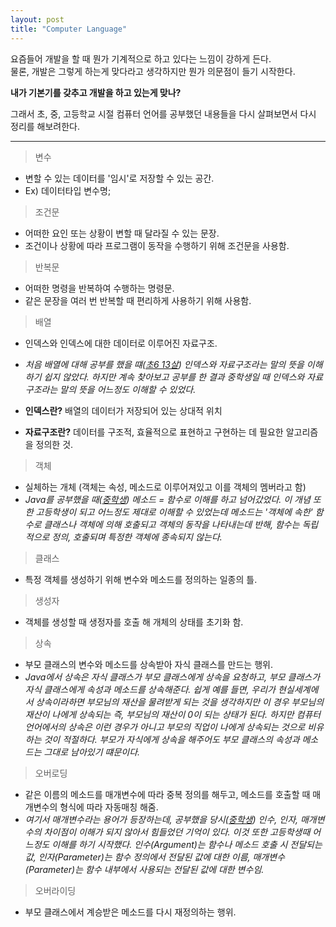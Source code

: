 ```yaml
---
layout: post
title: "Computer Language"
---
```


요즘들어 개발을 할 때 뭔가 기계적으로 하고 있다는 느낌이 강하게 든다.
<br>물론, 개발은 그렇게 하는게 맞다라고 생각하지만 뭔가 의문점이 들기 시작한다.
<br>

**내가 기본기를 갖추고 개발을 하고 있는게 맞나?**

그래서 초, 중, 고등학교 시절 컴퓨터 언어를 공부했던 내용들을 다시 살펴보면서 다시 정리를 해보려한다.

---

>변수

- 변할 수 있는 데이터를 '임시'로 저장할 수 있는 공간.
- Ex) 데이터타입 변수명;

>조건문

- 어떠한 요인 또는 상황이 변할 때 달라질 수 있는 문장. 
- 조건이나 상황에 따라 프로그램이 동작을 수행하기 위해 조건문을 사용함.

>반복문

- 어떠한 명령을 반복하여 수행하는 명령문.
- 같은 문장을 여러 번 반복할 때 편리하게 사용하기 위해 사용함.

> 배열
> 
- 인덱스와 인덱스에 대한 데이터로 이루어진 자료구조.
- _처음 배열에 대해 공부를 했을 떄(<u>초6 13살</u>) 인덱스와 자료구조라는 말의 뜻을 이해하기 쉽지 않았다.
  하지만 계속 찾아보고 공부를 한 결과 중학생일 때 인덱스와 자료구조라는 말의 뜻을 어느정도
  이해할 수 있었다._


- **인덱스란?** 배열의 데이터가 저장되어 있는 상대적 위치
- **자료구조란?** 데이터를 구조적, 효율적으로 표현하고 구현하는 데 필요한 알고리즘을 정의한 것.

>객체

- 실체하는 개체 (객체는 속성, 메소드로 이루어져있고 이를 객체의 멤버라고 함)
- _Java를 공부했을 때(<u>중학생</u>) 메소드 = 함수로 이해를 하고 넘어갔었다. 이 개념 또한 고등학생이 되고
  어느정도 제대로 이해할 수 있었는데 메소드는 '객체에 속한' 함수로 클래스나 객체에 의해 호출되고
객체의 동작을 나타내는데 반해, 함수는 독립적으로 정의, 호출되며 특정한 객체에 종속되지 않는다._

>클래스

- 특정 객체를 생성하기 위해 변수와 메소드를 정의하는 일종의 틀.

>생성자

- 객체를 생성할 때 생정자를 호출 해 개체의 상태를 초기화 함.

>상속
 
- 부모 클래스의 변수와 메소드를 상속받아 자식 클래스를 만드는 행위.
- _Java에서 상속은 자식 클래스가 부모 클래스에게 상속을 요청하고,
부모 클래스가 자식 클래스에게 속성과 메소드를 상속해준다.
쉽게 예를 들면, 우리가 현실세계에서 상속이라하면 부모님의 재산을 물려받게 되는 것을 생각하지만
이 경우 부모님의 재산이 나에게 상속되는 즉, 부모님의 재산이 0이 되는 상태가 된다.
하지만 컴퓨터언어에서의 상속은 이런 경우가 아니고 부모의 직업이 나에게 상속되는 것으로
비유하는 것이 적절하다. 부모가 자식에게 상속을 해주어도 부모 클래스의 속성과 메소드는 그대로
남아있기 떄문이다._

>오버로딩

- 같은 이름의 메소드를 매개변수에 따라 중복 정의를 해두고, 메소드를 호출할 때 매개변수의 형식에 따라 자동매칭 해줌.
- _여기서 매개변수라는 용어가 등장하는데, 공부했을 당시(<u>중학생</u>) 인수, 인자, 매개변수의 차이점이
이해가 되지 않아서 힘들었던 기억이 있다. 이것 또한 고등학생때 어느정도 이해를 하기 시작했다.
  인수(Argument)는 함수나 메소드 호출 시 전달되는 값, 인자(Parameter)는 함수 정의에서 전달된
값에 대한 이름, 매개변수(Parameter)는 함수 내부에서 사용되는 전달된 값에 대한 변수임._

>오버라이딩

- 부모 클래스에서 계승받은 메소드를 다시 재정의하는 행위.